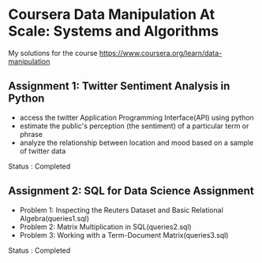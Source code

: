# Coursera Data Manipulation At Scale: Systems and Algorithms

My solutions for the course https://www.coursera.org/learn/data-manipulation

## Assignment 1: Twitter Sentiment Analysis in Python

- access the twitter Application Programming Interface(API) using python
- estimate the public's perception (the sentiment) of a particular term or phrase
- analyze the relationship between location and mood based on a sample of twitter data

Status : Completed

## Assignment 2: SQL for Data Science Assignment

- Problem 1: Inspecting the Reuters Dataset and Basic Relational Algebra(queries1.sql)
- Problem 2: Matrix Multiplication in SQL(queries2.sql)
- Problem 3: Working with a Term-Document Matrix(queries3.sql)

Status : Completed


